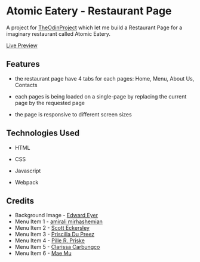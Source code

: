 # Atomic Eatery - Restaurant Page

A project for [TheOdinProject](https://www.theodinproject.com/lessons/javascript-restaurant-page) which let me build a Restaurant Page for a imaginary restaurant called Atomic Eatery.

[Live Preview](https://jonichi16.github.io/odin-restaurant-page/)

## Features

- the restaurant page have 4 tabs for each pages: Home, Menu, About Us, Contacts

- each pages is being loaded on a single-page by replacing the current page by the requested page

- the page is responsive to different screen sizes

## Technologies Used

- HTML

- CSS

- Javascript

- Webpack

## Credits

- Background Image - [Edward Eyer](https://www.pexels.com/photo/interior-design-of-an-empty-restaurant-2923034/)
- Menu Item 1 - [amirali mirhashemian](https://unsplash.com/photos/jh5XyK4Rr3Y)
- Menu Item 2 - [Scott Eckersley](https://unsplash.com/photos/R-7_ErUOLxw)
- Menu Item 3 - [Priscilla Du Preez](https://unsplash.com/photos/SU5jSHu1pK8)
- Menu Item 4 - [Pille R. Priske](https://unsplash.com/photos/U0PiIS4Uvkc)
- Menu Item 5 - [Clarissa Carbungco](https://unsplash.com/photos/uy9DJw9e_vs)
- Menu Item 6 - [Mae Mu](https://unsplash.com/photos/kbch-i63YTg)
